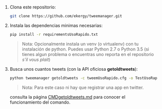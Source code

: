 1. Clona este repositorio:

	```bash
	git clone https://github.com/ekergy/tweemanager.git
	```

2. Instala las dependencias minimas necesarias:

	```bash
	pip install -r requirementsUsoRapido.txt
	```

	> Nota: Opcionalmente instala un venv (o virtualenv) con tu instalación de python. Puedes usar Python 2.7 o Python 3.5 (si tienes algun problema o encuentras uno reporta en el repositorio *s’il vous plait*)


3. Busca unos cuantos tweets (con la API oficiosa **getoldtweets**):

	```bash
	python tweemanager getoldtweets -c tweemUsoRapido.cfg -o TestUsoRapido.json
	```

	> Nota: Para este caso ni hay que registrar una app en twitter.

	consulta la página [CMDgetoldtweets.md](./CMDgetoldtweets.md) para conocer el funcionamiento del comando.




